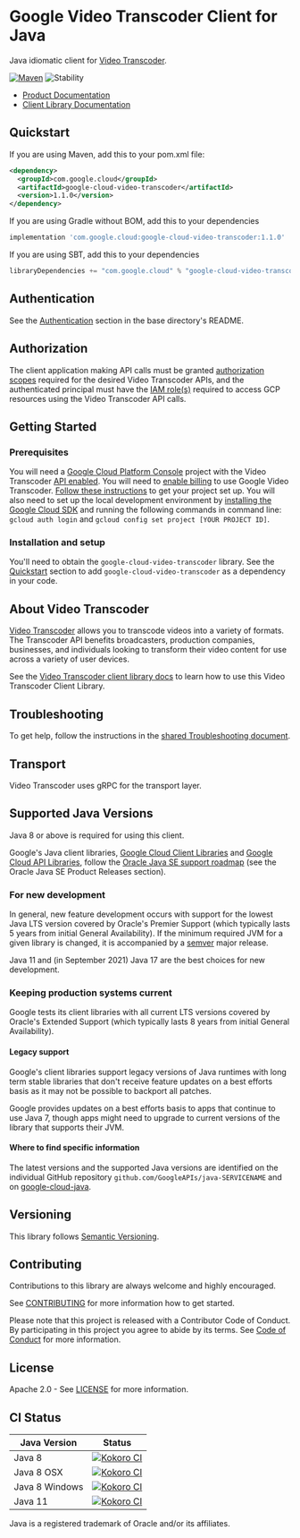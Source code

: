 # Google Video Transcoder Client for Java

Java idiomatic client for [Video Transcoder][product-docs].

[![Maven][maven-version-image]][maven-version-link]
![Stability][stability-image]

- [Product Documentation][product-docs]
- [Client Library Documentation][javadocs]


## Quickstart


If you are using Maven, add this to your pom.xml file:


```xml
<dependency>
  <groupId>com.google.cloud</groupId>
  <artifactId>google-cloud-video-transcoder</artifactId>
  <version>1.1.0</version>
</dependency>
```

If you are using Gradle without BOM, add this to your dependencies

```Groovy
implementation 'com.google.cloud:google-cloud-video-transcoder:1.1.0'
```

If you are using SBT, add this to your dependencies

```Scala
libraryDependencies += "com.google.cloud" % "google-cloud-video-transcoder" % "1.1.0"
```

## Authentication

See the [Authentication][authentication] section in the base directory's README.

## Authorization

The client application making API calls must be granted [authorization scopes][auth-scopes] required for the desired Video Transcoder APIs, and the authenticated principal must have the [IAM role(s)][predefined-iam-roles] required to access GCP resources using the Video Transcoder API calls.

## Getting Started

### Prerequisites

You will need a [Google Cloud Platform Console][developer-console] project with the Video Transcoder [API enabled][enable-api].
You will need to [enable billing][enable-billing] to use Google Video Transcoder.
[Follow these instructions][create-project] to get your project set up. You will also need to set up the local development environment by
[installing the Google Cloud SDK][cloud-sdk] and running the following commands in command line:
`gcloud auth login` and `gcloud config set project [YOUR PROJECT ID]`.

### Installation and setup

You'll need to obtain the `google-cloud-video-transcoder` library.  See the [Quickstart](#quickstart) section
to add `google-cloud-video-transcoder` as a dependency in your code.

## About Video Transcoder


[Video Transcoder][product-docs] allows you to transcode videos into a variety of formats. The Transcoder API benefits broadcasters, production companies, businesses, and individuals looking to transform their video content for use across a variety of user devices.

See the [Video Transcoder client library docs][javadocs] to learn how to
use this Video Transcoder Client Library.






## Troubleshooting

To get help, follow the instructions in the [shared Troubleshooting document][troubleshooting].

## Transport

Video Transcoder uses gRPC for the transport layer.

## Supported Java Versions

Java 8 or above is required for using this client.

Google's Java client libraries,
[Google Cloud Client Libraries][cloudlibs]
and
[Google Cloud API Libraries][apilibs],
follow the
[Oracle Java SE support roadmap][oracle]
(see the Oracle Java SE Product Releases section).

### For new development

In general, new feature development occurs with support for the lowest Java
LTS version covered by  Oracle's Premier Support (which typically lasts 5 years
from initial General Availability). If the minimum required JVM for a given
library is changed, it is accompanied by a [semver][semver] major release.

Java 11 and (in September 2021) Java 17 are the best choices for new
development.

### Keeping production systems current

Google tests its client libraries with all current LTS versions covered by
Oracle's Extended Support (which typically lasts 8 years from initial
General Availability).

#### Legacy support

Google's client libraries support legacy versions of Java runtimes with long
term stable libraries that don't receive feature updates on a best efforts basis
as it may not be possible to backport all patches.

Google provides updates on a best efforts basis to apps that continue to use
Java 7, though apps might need to upgrade to current versions of the library
that supports their JVM.

#### Where to find specific information

The latest versions and the supported Java versions are identified on
the individual GitHub repository `github.com/GoogleAPIs/java-SERVICENAME`
and on [google-cloud-java][g-c-j].

## Versioning


This library follows [Semantic Versioning](http://semver.org/).



## Contributing


Contributions to this library are always welcome and highly encouraged.

See [CONTRIBUTING][contributing] for more information how to get started.

Please note that this project is released with a Contributor Code of Conduct. By participating in
this project you agree to abide by its terms. See [Code of Conduct][code-of-conduct] for more
information.


## License

Apache 2.0 - See [LICENSE][license] for more information.

## CI Status

Java Version | Status
------------ | ------
Java 8 | [![Kokoro CI][kokoro-badge-image-2]][kokoro-badge-link-2]
Java 8 OSX | [![Kokoro CI][kokoro-badge-image-3]][kokoro-badge-link-3]
Java 8 Windows | [![Kokoro CI][kokoro-badge-image-4]][kokoro-badge-link-4]
Java 11 | [![Kokoro CI][kokoro-badge-image-5]][kokoro-badge-link-5]

Java is a registered trademark of Oracle and/or its affiliates.

[product-docs]: https://cloud.google.com/transcoder/docs
[javadocs]: https://cloud.google.com/java/docs/reference/google-cloud-video-transcoder/latest/history
[kokoro-badge-image-1]: http://storage.googleapis.com/cloud-devrel-public/java/badges/java-video-transcoder/java7.svg
[kokoro-badge-link-1]: http://storage.googleapis.com/cloud-devrel-public/java/badges/java-video-transcoder/java7.html
[kokoro-badge-image-2]: http://storage.googleapis.com/cloud-devrel-public/java/badges/java-video-transcoder/java8.svg
[kokoro-badge-link-2]: http://storage.googleapis.com/cloud-devrel-public/java/badges/java-video-transcoder/java8.html
[kokoro-badge-image-3]: http://storage.googleapis.com/cloud-devrel-public/java/badges/java-video-transcoder/java8-osx.svg
[kokoro-badge-link-3]: http://storage.googleapis.com/cloud-devrel-public/java/badges/java-video-transcoder/java8-osx.html
[kokoro-badge-image-4]: http://storage.googleapis.com/cloud-devrel-public/java/badges/java-video-transcoder/java8-win.svg
[kokoro-badge-link-4]: http://storage.googleapis.com/cloud-devrel-public/java/badges/java-video-transcoder/java8-win.html
[kokoro-badge-image-5]: http://storage.googleapis.com/cloud-devrel-public/java/badges/java-video-transcoder/java11.svg
[kokoro-badge-link-5]: http://storage.googleapis.com/cloud-devrel-public/java/badges/java-video-transcoder/java11.html
[stability-image]: https://img.shields.io/badge/stability-stable-green
[maven-version-image]: https://img.shields.io/maven-central/v/com.google.cloud/google-cloud-video-transcoder.svg
[maven-version-link]: https://search.maven.org/search?q=g:com.google.cloud%20AND%20a:google-cloud-video-transcoder&core=gav
[authentication]: https://github.com/googleapis/google-cloud-java#authentication
[auth-scopes]: https://developers.google.com/identity/protocols/oauth2/scopes
[predefined-iam-roles]: https://cloud.google.com/iam/docs/understanding-roles#predefined_roles
[iam-policy]: https://cloud.google.com/iam/docs/overview#cloud-iam-policy
[developer-console]: https://console.developers.google.com/
[create-project]: https://cloud.google.com/resource-manager/docs/creating-managing-projects
[cloud-sdk]: https://cloud.google.com/sdk/
[troubleshooting]: https://github.com/googleapis/google-cloud-common/blob/main/troubleshooting/readme.md#troubleshooting
[contributing]: https://github.com/googleapis/java-video-transcoder/blob/main/CONTRIBUTING.md
[code-of-conduct]: https://github.com/googleapis/java-video-transcoder/blob/main/CODE_OF_CONDUCT.md#contributor-code-of-conduct
[license]: https://github.com/googleapis/java-video-transcoder/blob/main/LICENSE
[enable-billing]: https://cloud.google.com/apis/docs/getting-started#enabling_billing
[enable-api]: https://console.cloud.google.com/flows/enableapi?apiid=video-transcoder.googleapis.com
[libraries-bom]: https://github.com/GoogleCloudPlatform/cloud-opensource-java/wiki/The-Google-Cloud-Platform-Libraries-BOM
[shell_img]: https://gstatic.com/cloudssh/images/open-btn.png

[semver]: https://semver.org/
[cloudlibs]: https://cloud.google.com/apis/docs/client-libraries-explained
[apilibs]: https://cloud.google.com/apis/docs/client-libraries-explained#google_api_client_libraries
[oracle]: https://www.oracle.com/java/technologies/java-se-support-roadmap.html
[g-c-j]: http://github.com/googleapis/google-cloud-java
